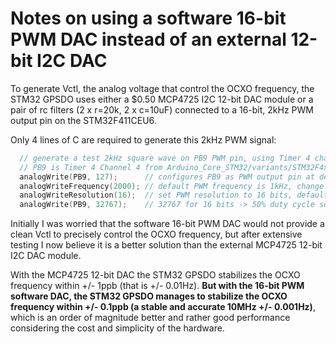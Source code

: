 # Notes on using a software 16-bit PWM DAC instead of an external 12-bit I2C DAC

To generate Vctl, the analog voltage that control the OCXO frequency, the STM32 GPSDO
uses either a $0.50 MCP4725 I2C 12-bit DAC module or a pair of rc filters (2 x r=20k,
2 x c=10uF) connected to a 16-bit, 2kHz PWM output pin on the STM32F411CEU6.

Only 4 lines of C are required to generate this 2kHz PWM signal:

```c
  // generate a test 2kHz square wave on PB9 PWM pin, using Timer 4 channel 4
  // PB9 is Timer 4 Channel 4 from Arduino_Core_STM32/variants/STM32F4xx/F411C(C-E)(U-Y)/PeripheralPins_BLACKPILL_F411CE.c
  analogWrite(PB9, 127);      // configures PB9 as PWM output pin at default frequency (1kHz) and resolution (8 bits), 50% duty cycle
  analogWriteFrequency(2000); // default PWM frequency is 1kHz, change it to 2kHz
  analogWriteResolution(16);  // set PWM resolution to 16 bits, default is 8 bits
  analogWrite(PB9, 32767);    // 32767 for 16 bits -> 50% duty cycle so a square wave
```

Initially I was worried that the software 16-bit PWM DAC would not provide a clean Vctl to
precisely control the OCXO frequency, but after extensive testing I now believe it is a better
solution than the external MCP4725 12-bit I2C DAC module.

With the MCP4725 12-bit DAC the STM32 GPSDO stabilizes the OCXO frequency within +/- 1ppb
(that is +/- 0.01Hz).
**But with the 16-bit PWM software DAC, the STM32 GPSDO manages to stabilize the OCXO frequency
within +/- 0.1ppb (a stable and accurate 10MHz +/- 0.001Hz)**, which is an order of magnitude
better and rather good performance considering the cost and simplicity of the hardware.
